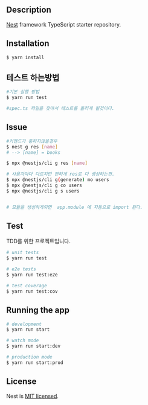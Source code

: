## Description

[Nest](https://github.com/nestjs/nest) framework TypeScript starter repository.

## Installation

```bash
$ yarn install
```

## 테스트 하는방법

```bash
#기본 실행 방법
$ yarn run test

#spec.ts 파일을 찾아서 테스트를 돌리게 될것이다.
```

## Issue

```bash
#커멘드가 통하지않을경우
$ nest g res [name]
# --> [name] = books

$ npx @nestjs/cli g res [name]

# 사용자마다 다르지만 편하게 res로 다 생성하는편.
$ npx @nestjs/cli g(generate) mo users
$ npx @nestjs/cli g co users
$ npx @nestjs/cli g s users


# 모듈을 생성하게되면  app.module 에 자동으로 import 된다.
```

## Test

TDD를 위한 프로젝트입니다.

```bash
# unit tests
$ yarn run test

# e2e tests
$ yarn run test:e2e

# test coverage
$ yarn run test:cov
```

## Running the app

```bash
# development
$ yarn run start

# watch mode
$ yarn run start:dev

# production mode
$ yarn run start:prod
```

## License

Nest is [MIT licensed](LICENSE).
